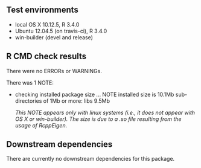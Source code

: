 ## Test environments
* local OS X 10.12.5, R 3.4.0
* Ubuntu 12.04.5 (on travis-ci), R 3.4.0
* win-builder (devel and release)

## R CMD check results
There were no ERRORs or WARNINGs. 

There was 1 NOTE:

* checking installed package size ... NOTE
  installed size is  10.1Mb
  sub-directories of 1Mb or more:
    libs   9.5Mb 
  
  *This NOTE appears only with linux systems (i.e., it does not appear with OS X or win-builder). The size is due to a .so file resulting from the usage of RcppEigen.*

## Downstream dependencies
There are currently no downstream dependencies for this package.
